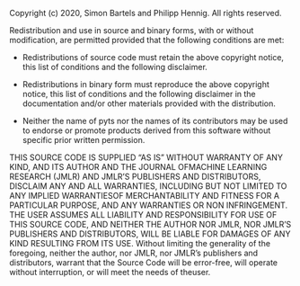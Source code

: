 Copyright (c) 2020, Simon Bartels and Philipp Hennig.
All rights reserved.

Redistribution and use in source and binary forms, with or without
modification, are permitted provided that the following conditions are met:

* Redistributions of source code must retain the above copyright notice, this
  list of conditions and the following disclaimer.

* Redistributions in binary form must reproduce the above copyright notice,
  this list of conditions and the following disclaimer in the documentation
  and/or other materials provided with the distribution.

* Neither the name of pyts nor the names of its contributors may be used to
  endorse or promote products derived from this software without specific
  prior written permission.

THIS SOURCE CODE IS SUPPLIED “AS IS” WITHOUT WARRANTY OF ANY KIND, AND ITS AUTHOR AND THE JOURNAL OFMACHINE LEARNING RESEARCH (JMLR) AND JMLR’S PUBLISHERS AND DISTRIBUTORS, DISCLAIM ANY AND ALL WARRANTIES, INCLUDING BUT NOT LIMITED TO ANY IMPLIED WARRANTIESOF MERCHANTABILITY AND FITNESS FOR A PARTICULAR PURPOSE, AND ANY WARRANTIES OR NON INFRINGEMENT. THE USER ASSUMES ALL LIABILITY AND RESPONSIBILITY FOR USE OF THIS SOURCE CODE, AND NEITHER THE AUTHOR NOR JMLR, NOR JMLR’S PUBLISHERS AND DISTRIBUTORS, WILL BE LIABLE FOR DAMAGES OF ANY KIND RESULTING FROM ITS USE. Without limiting the generality of the foregoing, neither the author, nor JMLR, nor JMLR’s publishers and distributors, warrant that the Source Code will be error-free, will operate without interruption, or will meet the needs of theuser.

